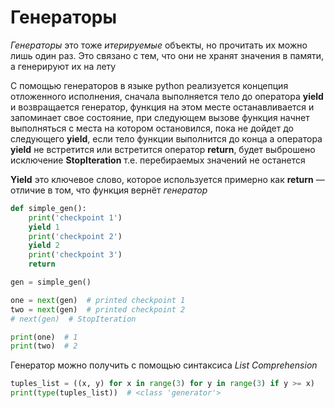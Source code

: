 # Генераторы

_Генераторы_ это тоже _итерируемые_ объекты, но прочитать их можно лишь один раз. Это связано с тем, что они не хранят значения в памяти, а генерируют их на лету

С помощью генераторов в языке python реализуется концепция отложенного исполнения, сначала выполняется тело до оператора __yield__ и возвращается генератор, функция на этом месте останавливается и запоминает свое состояние, при следующем вызове функция начнет выполняться с места на котором остановился, пока не дойдет до следующего __yield__, если тело функции выполнится до конца а оператора __yield__ не встретится или встретится оператор __return__, будет выброшено исключение __StopIteration__ т.е. перебираемых значений не останется

__Yield__ это ключевое слово, которое используется примерно как __return__ — отличие в том, что функция вернёт _генератор_

```python
def simple_gen():
    print('checkpoint 1')
    yield 1
    print('checkpoint 2')
    yield 2
    print('checkpoint 3')
    return

gen = simple_gen()

one = next(gen)  # printed checkpoint 1
two = next(gen)  # printed checkpoint 2
# next(gen)  # StopIteration

print(one)  # 1
print(two)  # 2
```

Генератор можно получить с помощью синтаксиса _List Comprehension_

```python
tuples_list = ((x, y) for x in range(3) for y in range(3) if y >= x)
print(type(tuples_list))  # <class 'generator'>
```